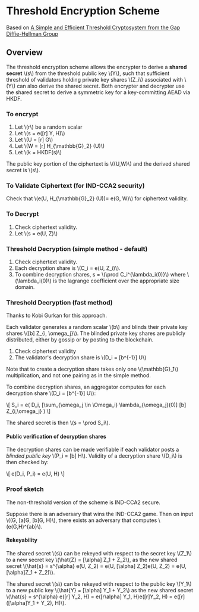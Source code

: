 # Threshold Encryption Scheme

Based on [A Simple and Efficient Threshold Cryptosystem from the Gap Diffie-Hellman Group](https://citeseerx.ist.psu.edu/viewdoc/download?doi=10.1.1.119.1717&rep=rep1&type=pdf)

## Overview

The threshold encryption scheme allows the encrypter to derive a **shared secret** \\(s\\) from the threshold public key \\(Y\\), such that sufficient threshold of validators holding private key shares \\(Z_i\\) associated with \\(Y\\) can also derive the shared secret. Both encrypter and decrypter use the shared secret to derive a symmetric key for a key-committing AEAD via HKDF.

### To encrypt

1. Let \\(r\\) be a random scalar
2. Let \\(s = e([r] Y, H)\\)
3. Let \\(U = [r] G\\)
4. Let \\(W = [r] H_{\mathbb{G}_2} (U)\\)
5. Let \\(k = HKDF(s)\\)

The public key portion of the ciphertext is \\((U,W)\\) and the derived shared secret is \\(s\\).

### To Validate Ciphertext (for IND-CCA2 security)

Check that \\(e(U, H_{\mathbb{G}_2} (U))= e(G, W)\\) for ciphertext validity.

### To Decrypt

1. Check ciphertext validity.
2. Let \\(s = e(U, Z)\\)

### Threshold Decryption (simple method - default)

1. Check ciphertext validity.
2. Each decryption share is \\(C_i = e(U, Z_i)\\).
3. To combine decryption shares, s = \\(\prod C_i^{\lambda_i(0)}\\) where \\(\lambda_i(0)\\) is the lagrange coefficient over the appropriate size domain.

### Threshold Decryption (fast method)

Thanks to Kobi Gurkan for this approach.

Each validator generates a random scalar \\(b\\) and blinds their private key shares \\([b] Z_{i, \omega_j}\\). The blinded private key shares are publicly distributed, either by gossip or by posting to the blockchain. 

1. Check ciphertext validity
2. The validator's decryption share is \\(D_i = [b^{-1}] U\\)

Note that to create a decryption share takes only one \\(\mathbb{G}_1\\) multiplication, and not one pairing as in the simple method.

To combine decryption shares, an aggregator computes for each decryption share \\(D_i = [b^{-1}] U\\):

\\[ S_i = e( D_i, [\sum_{\omega_j \in \Omega_i} \lambda_{\omega_j}(0)] [b] Z_{i,\omega_j}  ) \\]

The shared secret is then \\(s = \prod S_i\\).

#### Public verification of decryption shares 

The decryption shares can be made verifiable if each validator posts a *blinded public key* \\(P_i =  [b] H\\). Validity of a decryption share \\(D_i\\) is then checked by:

\\[ e(D_i, P_i) = e(U, H) \\]

### Proof sketch

The non-threshold version of the scheme is IND-CCA2 secure. 

Suppose there is an adversary that wins the IND-CCA2 game. Then on input \\((G, [a]G, [b]G, H)\\), there exists an adversary that computes  \\(e(G,H)^{ab}\\).

#### Rekeyability

The shared secret \\(s\\) can be rekeyed with respect to the secret key \\(Z_1\\) to a new secret key \\(\hat{Z} = [\alpha] Z_1 + Z_2\\), as the new shared secret \\(\hat{s} = s^{\alpha} e(U, Z_2) = e(U, [\alpha] Z_2)e(U, Z_2) = e(U, [\alpha]Z_1 + Z_2)\\).

The shared secret \\(s\\) can be rekeyed with respect to the public key \\(Y_1\\) to a new public key \\(\hat{Y} = [\alpha] Y_1 + Y_2\\) as the new shared secret \\(\hat{s} = s^{\alpha} e([r] Y_2, H) = e([r\alpha] Y_1, H)e([r]Y_2, H) = e([r]([\alpha]Y_1 + Y_2), H)\\).
